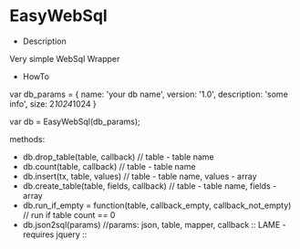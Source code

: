 EasyWebSql
==========

- Description

Very simple WebSql Wrapper


- HowTo

var db_params = {
  name: 'your db name',
  version: '1.0',
  description: 'some info',
  size: 2*1024*1024
}

var db = EasyWebSql(db_params);

methods:

- db.drop_table(table, callback) // table - table name
- db.count(table, callback) // table - table name
- db.insert(tx, table, values) // table - table name, values - array
- db.create_table(table, fields, callback) // table - table name, fields - array
- db.run_if_empty = function(table, callback_empty, callback_not_empty) // run if table count == 0
- db.json2sql(params) //params: json, table, mapper, callback :: LAME - requires jquery ::
